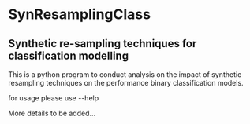 # SynResamplingClass
## Synthetic re-sampling techniques for classification modelling
This is a python program to conduct analysis on the impact of synthetic resampling techniques on the performance binary classification models.

for usage please use --help

More details to be added...
